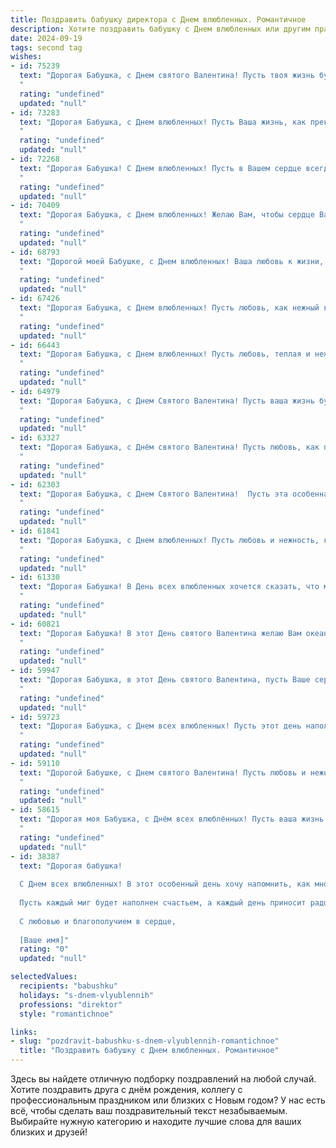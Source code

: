 ```yaml
---
title: Поздравить бабушку директора с Днем влюбленных. Романтичное
description: Хотите поздравить бабушку с Днем влюбленных или другим праздником? Наш ИИ создаст незабываемое поздравление, а вы обязательно выделитесь среди других.  
date: 2024-09-19
tags: second tag
wishes:
- id: 75239
  text: "Дорогая Бабушка, с Днем святого Валентина! Пусть твоя жизнь будет полна любви, тепла и романтики, как прекрасная мелодия.  Желаю тебе крепкого здоровья, радости и  нежных объятий любимых внуков.
  "
  rating: "undefined"
  updated: "null"
- id: 73283
  text: "Дорогая Бабушка, с Днем влюбленных! Пусть Ваша жизнь, как прекрасная история любви, будет наполнена нежностью, радостью и счастьем. Ваша мудрость и доброта - главные черты характера, которые делают Вас настоящим примером для всех нас.  Пусть каждый день будет наполнен искренней любовью, теплом и заботой!
  "
  rating: "undefined"
  updated: "null"
- id: 72268
  text: "Дорогая Бабушка! С Днем влюбленных! Пусть в Вашем сердце всегда царит любовь и нежность, как в день, когда Вы стали директором, и Ваша профессия стала Вашим призванием, Вашей страстью. Желаю Вам море улыбок, цветов и счастливых моментов!
  "
  rating: "undefined"
  updated: "null"
- id: 70409
  text: "Дорогая Бабушка, с Днем влюбленных! Желаю Вам, чтобы сердце Ваше по-прежнему трепетало от любви и нежности, как в молодости. Пусть в Вашей жизни всегда будет место для романтики и тепла, а любовь родных и близких станет Вашим самым ценным сокровищем!
  "
  rating: "undefined"
  updated: "null"
- id: 68793
  text: "Дорогой моей Бабушке, с Днем влюбленных! Ваша любовь к жизни, к своим близким, к работе - настоящий пример для всех нас. Пусть этот день будет наполнен романтикой, нежностью и яркими моментами, а Ваше сердце всегда будет переполнено счастьем и  радостью.
  "
  rating: "undefined"
  updated: "null"
- id: 67426
  text: "Дорогая Бабушка, с Днем влюбленных! Пусть любовь, как нежный весенний цветок, расцветает в вашем сердце, наполняя его теплом и радостью. Желаю Вам океан нежности, море счастья и лучистую улыбку каждого дня!
  "
  rating: "undefined"
  updated: "null"
- id: 66443
  text: "Дорогая Бабушка, с Днем влюбленных! Пусть любовь, теплая и нежная, как Ваши объятия, всегда согревает Ваше сердце, а жизнь  будет полна прекрасных моментов, как яркие звезды на ночном небе.
  "
  rating: "undefined"
  updated: "null"
- id: 64979
  text: "Дорогая Бабушка, с Днем Святого Валентина! Пусть ваша жизнь будет полна любви, как прекрасный весенний сад, а сердце всегда греет теплота и нежность. Желаю вам здоровья, счастья и безграничной радости, чтобы каждый день был наполнен светлыми чувствами!
  "
  rating: "undefined"
  updated: "null"
- id: 63327
  text: "Дорогая Бабушка, с Днём святого Валентина! Пусть любовь, как прекрасный аромат цветов, наполняет Вашу жизнь радостью и счастьем. Желаю Вам крепкого здоровья, оптимизма, и чтобы каждый день был наполнен теплом и заботой близких!
  "
  rating: "undefined"
  updated: "null"
- id: 62303
  text: "Дорогая Бабушка, с Днем Святого Валентина!  Пусть эта особенная дата наполнит Вашу жизнь теплом и нежностью, как директор, Вы всегда управляли с любовью и заботой, пусть эта  искренняя любовь всегда будет Вашим компасом.
  "
  rating: "undefined"
  updated: "null"
- id: 61841
  text: "Дорогая Бабушка, с Днем влюбленных! Пусть любовь и нежность, как весенние цветы, цветут в твоем сердце и согревают тебя в этот прекрасный день.  Я желаю тебе много радости, улыбок и счастливых мгновений!  Ты - директор моего сердца, и я всегда буду любить и уважать тебя!
  "
  rating: "undefined"
  updated: "null"
- id: 61330
  text: "Дорогая Бабушка! В День всех влюбленных хочется сказать, что мы безумно любим тебя, нашу прекрасную Директор! Пусть твоя жизнь всегда будет полна любви, радости и нежности, как  прекрасный зимний вечер, усыпанном искрящим снегом.
  "
  rating: "undefined"
  updated: "null"
- id: 60821
  text: "Дорогая Бабушка! В этот День святого Валентина желаю Вам океан нежности, тепла и любви, как у директора, который заботится о своем любимом коллективе! Пусть каждый день будет наполнен радостью, а сердце бьется в унисон с ритмом счастья.
  "
  rating: "undefined"
  updated: "null"
- id: 59947
  text: "Дорогая Бабушка, в этот День святого Валентина, пусть Ваше сердце наполнится любовью, как весенний сад цветами! Пусть рядом всегда будут любящие сердца, а каждое мгновение жизни будет озарено нежной романтикой. С праздником!
  "
  rating: "undefined"
  updated: "null"
- id: 59723
  text: "Дорогая Бабушка, с Днем всех влюбленных! Пусть этот день наполнит Ваше сердце теплом, нежностью и любовью. Пусть ваша жизнь будет полна романтики, как директорский кабинет – уютом и комфортом.
  "
  rating: "undefined"
  updated: "null"
- id: 59110
  text: "Дорогой Бабушке, с Днем святого Валентина! Пусть любовь и нежность, которые ты даришь всему миру, вернутся к тебе сторицей. Пусть этот день принесет тебе море романтики, радости и чудесных мгновений. С любовью, твой директор! 💖
  "
  rating: "undefined"
  updated: "null"
- id: 58615
  text: "Дорогая моя Бабушка, с Днём всех влюблённых! Пусть ваша жизнь всегда будет наполнена любовью, как волшебный роман, а душа — такой же прекрасной, как в молодости, когда Вы были директором.
  "
  rating: "undefined"
  updated: "null"
- id: 38387
  text: "Дорогая бабушка!
  
  С Днем всех влюбленных! В этот особенный день хочу напомнить, как много любви и тепла вы приносите в нашу жизнь. Ваша мудрость и забота, как светлая звезда, освещают наш путь, и ваше сердце, полное любви, согревает души.
  
  Пусть каждый миг будет наполнен счастьем, а каждый день приносит радость и вдохновение. Вы — истинный пример любви и преданности, и мы все гордимся, что у нас есть такая удивительная бабушка.
  
  С любовью и благополучием в сердце,
  
  [Ваше имя]"
  rating: "0"
  updated: "null"

selectedValues:
  recipients: "babushku"
  holidays: "s-dnem-vlyublennih"
  professions: "direktor"
  style: "romantichnoe"

links:
- slug: "pozdravit-babushku-s-dnem-vlyublennih-romantichnoe"
  title: "Поздравить бабушку с Днем влюбленных. Романтичное"
---
```


Здесь вы найдете отличную подборку поздравлений на любой случай. 
Хотите поздравить друга с днём рождения, коллегу с профессиональным праздником или близких с Новым годом? У нас есть всё, чтобы сделать ваш поздравительный текст незабываемым. Выбирайте нужную категорию и находите лучшие слова для ваших близких и друзей!
